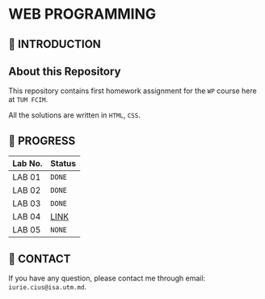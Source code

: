 # WEB PROGRAMMING

## 📑 INTRODUCTION

## About this Repository

This repository contains first homework assignment for the `WP` course here at `TUM FCIM`.

All the solutions are written in `HTML`, `CSS`.

## 🎯 PROGRESS

|  Lab No. | Status |
|----------|--------|
| LAB 01   | `DONE` |
| LAB 02   | `DONE` |
| LAB 03   | `DONE` |
| LAB 04   | [LINK](https://github.com/IuraCPersonal/react-quiz-app) |
| LAB 05   | `NONE` |

## 📮 CONTACT

If you have any question, please contact me through email: `iurie.cius@isa.utm.md`.
